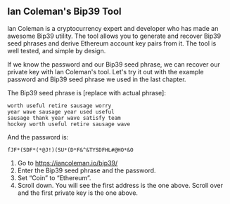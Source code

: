 ## Ian Coleman's Bip39 Tool

Ian Coleman is a cryptocurrency expert and developer who has made an awesome Bip39 utility. The tool allows you to generate and recover Bip39 seed phrases and derive Ethereum account key pairs from it. The tool is well tested, and simple by design.

If we know the password and our Bip39 seed phrase, we can  recover our private key with Ian Coleman's tool. Let's try it out with the example password and Bip39 seed phrase we used in the last chapter.

The Bip39 seed phrase is [replace with actual phrase]:

    worth useful retire sausage worry
    year wave sausage year used useful
    sausage thank year wave satisfy team
    hockey worth useful retire sausage wave

And the password is:

    fJF*(SDF*(*@J!)(SU*(D*F&^&TYSDFHL#@HO*&O

1. Go to https://iancoleman.io/bip39/
2. Enter the Bip39 seed phrase and the password.
3. Set “Coin” to “Ethereum”.
4. Scroll down. You will see the first address is the one above. Scroll over and the first private key is the one above.